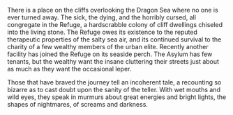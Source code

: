 There is a place on the cliffs overlooking the Dragon Sea where no one is ever turned away. The sick, the dying, and the horribly cursed, all congregate in the Refuge, a hardscrabble colony of cliff dwellings chiseled into the living stone. The Refuge owes its existence to the reputed therapeutic properties of the salty sea air, and its continued survival to the charity of a few wealthy members of the urban elite. Recently another facility has joined the Refuge on its seaside perch. The Asylum has few tenants, but the wealthy want the insane cluttering their streets just about as much as they want the occasional leper.

Those that have braved the journey tell an incoherent tale, a recounting so bizarre as to cast doubt upon the sanity of the teller. With wet mouths and wild eyes, they speak in murmurs about great energies and bright lights, the shapes of nightmares, of screams and darkness.
